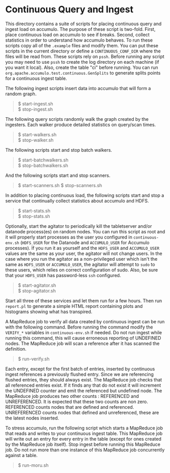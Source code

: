 <!--
Licensed to the Apache Software Foundation (ASF) under one or more
contributor license agreements.  See the NOTICE file distributed with
this work for additional information regarding copyright ownership.
The ASF licenses this file to You under the Apache License, Version 2.0
(the "License"); you may not use this file except in compliance with
the License.  You may obtain a copy of the License at 
 
    http://www.apache.org/licenses/LICENSE-2.0
 
Unless required by applicable law or agreed to in writing, software
distributed under the License is distributed on an "AS IS" BASIS,
WITHOUT WARRANTIES OR CONDITIONS OF ANY KIND, either express or implied.
See the License for the specific language governing permissions and
limitations under the License.
-->

Continuous Query and Ingest
===========================

This directory contains a suite of scripts for placing continuous query and
ingest load on accumulo.  The purpose of these script is two-fold. First,
place continuous load on accumulo to see if breaks.  Second, collect
statistics in order to understand how accumulo behaves.  To run these scripts
copy all of the `.example` files and modify them.  You can put these scripts in
the current directory or define a `CONTINUOUS_CONF_DIR` where the files will be
read from. These scripts rely on `pssh`. Before running any script you may need
to use `pssh` to create the log directory on each machine (if you want it local).
Also, create the table "ci" before running. You can run
`org.apache.accumulo.test.continuous.GenSplits` to generate splits points for a
continuous ingest table.

The following ingest scripts insert data into accumulo that will form a random
graph.

> $ start-ingest.sh  
> $ stop-ingest.sh

The following query scripts randomly walk the graph created by the ingesters.
Each walker produce detailed statistics on query/scan times.

> $ start-walkers.sh  
> $ stop-walker.sh

The following scripts start and stop batch walkers.

> $ start-batchwalkers.sh  
> $ stop-batchwalkers.sh

And the following scripts start and stop scanners.

> $ start-scanners.sh
> $ stop-scanners.sh

In addition to placing continuous load, the following scripts start and stop a
service that continually collect statistics about accumulo and HDFS.

> $ start-stats.sh  
> $ stop-stats.sh

Optionally, start the agitator to periodically kill the tabletserver and/or datanode
process(es) on random nodes. You can run this script as root and it will properly start
processes as the user you configured in `continuous-env.sh` (`HDFS_USER` for the Datanode and
`ACCUMULO_USER` for Accumulo processes). If you run it as yourself and the `HDFS_USER` and
`ACCUMULO_USER` values are the same as your user, the agitator will not change users. In
the case where you run the agitator as a non-privileged user which isn't the same as `HDFS_USER`
or `ACCUMULO_USER`, the agitator will attempt to `sudo` to these users, which relies on correct
configuration of sudo. Also, be sure that your `HDFS_USER` has password-less `ssh` configured.

> $ start-agitator.sh  
> $ stop-agitator.sh

Start all three of these services and let them run for a few hours. Then run
`report.pl` to generate a simple HTML report containing plots and histograms
showing what has transpired.

A MapReduce job to verify all data created by continuous ingest can be run
with the following command.  Before running the command modify the `VERIFY_*`
variables in `continuous-env.sh` if needed.  Do not run ingest while running this
command, this will cause erroneous reporting of UNDEFINED nodes. The MapReduce
job will scan a reference after it has scanned the definition.

> $ run-verify.sh

Each entry, except for the first batch of entries, inserted by continuous
ingest references a previously flushed entry.  Since we are referencing flushed
entries, they should always exist.  The MapReduce job checks that all
referenced entries exist.  If it finds any that do not exist it will increment
the UNDEFINED counter and emit the referenced but undefined node.  The MapReduce
job produces two other counts : REFERENCED and UNREFERENCED.  It is
expected that these two counts are non zero.  REFERENCED counts nodes that are
defined and referenced.  UNREFERENCED counts nodes that defined and
unreferenced, these are the latest nodes inserted.

To stress accumulo, run the following script which starts a MapReduce job
that reads and writes to your continuous ingest table.  This MapReduce job
will write out an entry for every entry in the table (except for ones created
by the MapReduce job itself). Stop ingest before running this MapReduce job.
Do not run more than one instance of this MapReduce job concurrently against a
table.

> $ run-moru.sh

